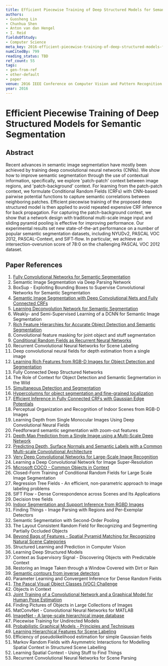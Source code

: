 ```yaml
---
title: Efficient Piecewise Training of Deep Structured Models for Semantic Segmentation
authors:
- Guosheng Lin
- Chunhua Shen
- Anton van dan Hengel
- I. Reid
fieldsOfStudy:
- Computer Science
meta_key: 2016-efficient-piecewise-training-of-deep-structured-models-for-semantic-segmentation
numCitedBy: 799
reading_status: TBD
ref_count: 55
tags:
- gen-from-ref
- other-default
- paper
venue: 2016 IEEE Conference on Computer Vision and Pattern Recognition (CVPR)
year: 2016
---
```


# Efficient Piecewise Training of Deep Structured Models for Semantic Segmentation

## Abstract

Recent advances in semantic image segmentation have mostly been achieved by training deep convolutional neural networks (CNNs). We show how to improve semantic segmentation through the use of contextual information, specifically, we explore 'patch-patch' context between image regions, and 'patch-background' context. For learning from the patch-patch context, we formulate Conditional Random Fields (CRFs) with CNN-based pairwise potential functions to capture semantic correlations between neighboring patches. Efficient piecewise training of the proposed deep structured model is then applied to avoid repeated expensive CRF inference for back propagation. For capturing the patch-background context, we show that a network design with traditional multi-scale image input and sliding pyramid pooling is effective for improving performance. Our experimental results set new state-of-the-art performance on a number of popular semantic segmentation datasets, including NYUDv2, PASCAL VOC 2012, PASCAL-Context, and SIFT-flow. In particular, we achieve an intersection-overunion score of 78:0 on the challenging PASCAL VOC 2012 dataset.

## Paper References

1. [Fully Convolutional Networks for Semantic Segmentation](2017-fully-convolutional-networks-for-semantic-segmentation)
2. Semantic Image Segmentation via Deep Parsing Network
3. BoxSup - Exploiting Bounding Boxes to Supervise Convolutional Networks for Semantic Segmentation
4. [Semantic Image Segmentation with Deep Convolutional Nets and Fully Connected CRFs](2015-semantic-image-segmentation-with-deep-convolutional-nets-and-fully-connected-crfs)
5. [Learning Deconvolution Network for Semantic Segmentation](2015-learning-deconvolution-network-for-semantic-segmentation)
6. Weakly- and Semi-Supervised Learning of a DCNN for Semantic Image Segmentation
7. [Rich Feature Hierarchies for Accurate Object Detection and Semantic Segmentation](2014-rich-feature-hierarchies-for-accurate-object-detection-and-semantic-segmentation)
8. Convolutional feature masking for joint object and stuff segmentation
9. [Conditional Random Fields as Recurrent Neural Networks](2015-conditional-random-fields-as-recurrent-neural-networks)
10. Recurrent Convolutional Neural Networks for Scene Labeling
11. Deep convolutional neural fields for depth estimation from a single image
12. [Learning Rich Features from RGB-D Images for Object Detection and Segmentation](2014-learning-rich-features-from-rgb-d-images-for-object-detection-and-segmentation)
13. Fully Connected Deep Structured Networks
14. The Role of Context for Object Detection and Semantic Segmentation in the Wild
15. [Simultaneous Detection and Segmentation](2014-simultaneous-detection-and-segmentation)
16. [Hypercolumns for object segmentation and fine-grained localization](2015-hypercolumns-for-object-segmentation-and-fine-grained-localization)
17. [Efficient Inference in Fully Connected CRFs with Gaussian Edge Potentials](2011-efficient-inference-in-fully-connected-crfs-with-gaussian-edge-potentials)
18. Perceptual Organization and Recognition of Indoor Scenes from RGB-D Images
19. Learning Depth from Single Monocular Images Using Deep Convolutional Neural Fields
20. Feedforward semantic segmentation with zoom-out features
21. [Depth Map Prediction from a Single Image using a Multi-Scale Deep Network](2014-depth-map-prediction-from-a-single-image-using-a-multi-scale-deep-network)
22. [Predicting Depth, Surface Normals and Semantic Labels with a Common Multi-scale Convolutional Architecture](2015-predicting-depth-surface-normals-and-semantic-labels-with-a-common-multi-scale-convolutional-architecture)
23. [Very Deep Convolutional Networks for Large-Scale Image Recognition](2015-very-deep-convolutional-networks-for-large-scale-image-recognition)
24. Learning a Deep Convolutional Network for Image Super-Resolution
25. [Microsoft COCO - Common Objects in Context](2014-microsoft-coco-common-objects-in-context)
26. Closed-Form Training of Conditional Random Fields for Large Scale Image Segmentation
27. Regression Tree Fields - An efficient, non-parametric approach to image labeling problems
28. SIFT Flow - Dense Correspondence across Scenes and Its Applications
29. Decision tree fields
30. [Indoor Segmentation and Support Inference from RGBD Images](2012-indoor-segmentation-and-support-inference-from-rgbd-images)
31. Finding Things - Image Parsing with Regions and Per-Exemplar Detectors
32. Semantic Segmentation with Second-Order Pooling
33. The Layout Consistent Random Field for Recognizing and Segmenting Partially Occluded Objects
34. [Beyond Bags of Features - Spatial Pyramid Matching for Recognizing Natural Scene Categories](2006-beyond-bags-of-features-spatial-pyramid-matching-for-recognizing-natural-scene-categories)
35. Structured Learning and Prediction in Computer Vision
36. Learning Deep Structured Models
37. Context as Supervisory Signal - Discovering Objects with Predictable Context
38. Restoring an Image Taken through a Window Covered with Dirt or Rain
39. [Semantic contours from inverse detectors](2011-semantic-contours-from-inverse-detectors)
40. Parameter Learning and Convergent Inference for Dense Random Fields
41. [The Pascal Visual Object Classes (VOC) Challenge](2009-the-pascal-visual-object-classes-voc-challenge)
42. Objects in Context
43. [Joint Training of a Convolutional Network and a Graphical Model for Human Pose Estimation](2014-joint-training-of-a-convolutional-network-and-a-graphical-model-for-human-pose-estimation)
44. Finding Pictures of Objects in Large Collections of Images
45. MatConvNet - Convolutional Neural Networks for MATLAB
46. [ImageNet - A large-scale hierarchical image database](2009-imagenet-a-large-scale-hierarchical-image-database)
47. Piecewise Training for Undirected Models
48. [Probabilistic Graphical Models - Principles and Techniques](2009-probabilistic-graphical-models-principles-and-techniques)
49. [Learning Hierarchical Features for Scene Labeling](2013-learning-hierarchical-features-for-scene-labeling)
50. Efficiency of pseudolikelihood estimation for simple Gaussian fields
51. Markov Random Fields with Asymmetric Interactions for Modelling Spatial Context in Structured Scene Labelling
52. Learning Spatial Context - Using Stuff to Find Things
53. Recurrent Convolutional Neural Networks for Scene Parsing

